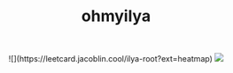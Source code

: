 <h1 align="center">&emsp;ohmyilya&emsp;</h1>
<br>
<p align="center">
![](https://leetcard.jacoblin.cool/ilya-root?ext=heatmap)
    <img id="preview" src="https://komarev.com/ghpvc/?username=drknzz&color=green">
</p>
